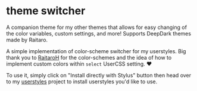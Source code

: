 # theme switcher

A companion theme for my other themes that allows for easy changing of the color variables, custom settings, and more! Supports DeepDark themes made by Raitaro.

A simple implementation of color-scheme switcher for my userstyles. Big thank you to [RaitaroH](https://github.com/RaitaroH) for the color-schemes and the idea of how to implement custom colors within `select` UserCSS setting. :heart:

To use it, simply click on "Install directly with Stylus" button then head over to my [userstyles](https://gitlab.com/vednoc/userstyles) project to install userstyles you'd like to use.
